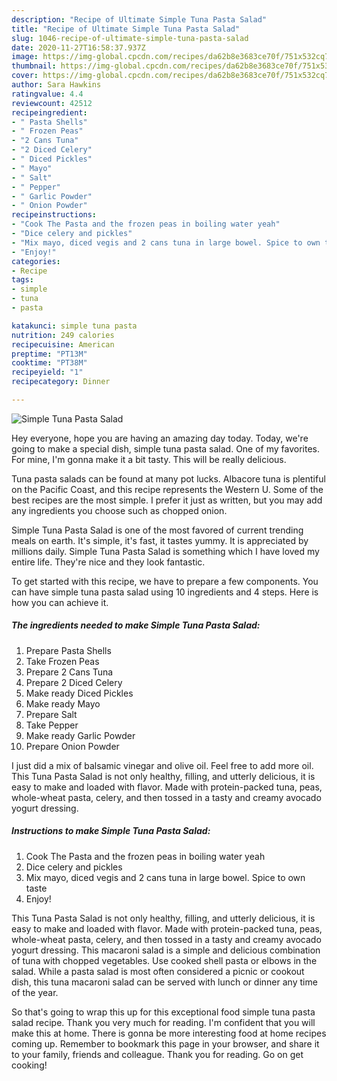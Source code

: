 ```yaml
---
description: "Recipe of Ultimate Simple Tuna Pasta Salad"
title: "Recipe of Ultimate Simple Tuna Pasta Salad"
slug: 1046-recipe-of-ultimate-simple-tuna-pasta-salad
date: 2020-11-27T16:58:37.937Z
image: https://img-global.cpcdn.com/recipes/da62b8e3683ce70f/751x532cq70/simple-tuna-pasta-salad-recipe-main-photo.jpg
thumbnail: https://img-global.cpcdn.com/recipes/da62b8e3683ce70f/751x532cq70/simple-tuna-pasta-salad-recipe-main-photo.jpg
cover: https://img-global.cpcdn.com/recipes/da62b8e3683ce70f/751x532cq70/simple-tuna-pasta-salad-recipe-main-photo.jpg
author: Sara Hawkins
ratingvalue: 4.4
reviewcount: 42512
recipeingredient:
- " Pasta Shells"
- " Frozen Peas"
- "2 Cans Tuna"
- "2 Diced Celery"
- " Diced Pickles"
- " Mayo"
- " Salt"
- " Pepper"
- " Garlic Powder"
- " Onion Powder"
recipeinstructions:
- "Cook The Pasta and the frozen peas in boiling water yeah"
- "Dice celery and pickles"
- "Mix mayo, diced vegis and 2 cans tuna in large bowel. Spice to own taste"
- "Enjoy!"
categories:
- Recipe
tags:
- simple
- tuna
- pasta

katakunci: simple tuna pasta 
nutrition: 249 calories
recipecuisine: American
preptime: "PT13M"
cooktime: "PT38M"
recipeyield: "1"
recipecategory: Dinner

---
```



![Simple Tuna Pasta Salad](https://img-global.cpcdn.com/recipes/da62b8e3683ce70f/751x532cq70/simple-tuna-pasta-salad-recipe-main-photo.jpg)

Hey everyone, hope you are having an amazing day today. Today, we're going to make a special dish, simple tuna pasta salad. One of my favorites. For mine, I'm gonna make it a bit tasty. This will be really delicious.

Tuna pasta salads can be found at many pot lucks. Albacore tuna is plentiful on the Pacific Coast, and this recipe represents the Western U. Some of the best recipes are the most simple. I prefer it just as written, but you may add any ingredients you choose such as chopped onion.

Simple Tuna Pasta Salad is one of the most favored of current trending meals on earth. It's simple, it's fast, it tastes yummy. It is appreciated by millions daily. Simple Tuna Pasta Salad is something which I have loved my entire life. They're nice and they look fantastic.


To get started with this recipe, we have to prepare a few components. You can have simple tuna pasta salad using 10 ingredients and 4 steps. Here is how you can achieve it.

<!--inarticleads1-->

##### The ingredients needed to make Simple Tuna Pasta Salad:

1. Prepare  Pasta Shells
1. Take  Frozen Peas
1. Prepare 2 Cans Tuna
1. Prepare 2 Diced Celery
1. Make ready  Diced Pickles
1. Make ready  Mayo
1. Prepare  Salt
1. Take  Pepper
1. Make ready  Garlic Powder
1. Prepare  Onion Powder


I just did a mix of balsamic vinegar and olive oil. Feel free to add more oil. This Tuna Pasta Salad is not only healthy, filling, and utterly delicious, it is easy to make and loaded with flavor. Made with protein-packed tuna, peas, whole-wheat pasta, celery, and then tossed in a tasty and creamy avocado yogurt dressing. 

<!--inarticleads2-->

##### Instructions to make Simple Tuna Pasta Salad:

1. Cook The Pasta and the frozen peas in boiling water yeah
1. Dice celery and pickles
1. Mix mayo, diced vegis and 2 cans tuna in large bowel. Spice to own taste
1. Enjoy!


This Tuna Pasta Salad is not only healthy, filling, and utterly delicious, it is easy to make and loaded with flavor. Made with protein-packed tuna, peas, whole-wheat pasta, celery, and then tossed in a tasty and creamy avocado yogurt dressing. This macaroni salad is a simple and delicious combination of tuna with chopped vegetables. Use cooked shell pasta or elbows in the salad. While a pasta salad is most often considered a picnic or cookout dish, this tuna macaroni salad can be served with lunch or dinner any time of the year. 

So that's going to wrap this up for this exceptional food simple tuna pasta salad recipe. Thank you very much for reading. I'm confident that you will make this at home. There is gonna be more interesting food at home recipes coming up. Remember to bookmark this page in your browser, and share it to your family, friends and colleague. Thank you for reading. Go on get cooking!
